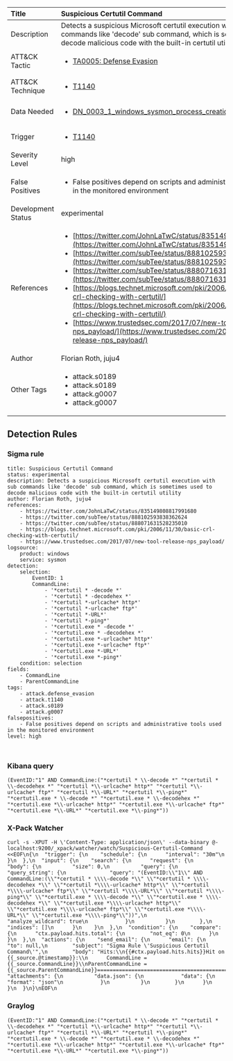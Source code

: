 | Title                | Suspicious Certutil Command                                                                                                                                                 |
|:---------------------|:------------------------------------------------------------------------------------------------------------------------------------------------------------|
| Description          | Detects a suspicious Microsoft certutil execution with sub commands like 'decode' sub command, which is sometimes used to decode malicious code with the built-in certutil utility                                                                                                                                           |
| ATT&amp;CK Tactic    | <ul><li>[TA0005: Defense Evasion](https://attack.mitre.org/tactics/TA0005)</li></ul>  |
| ATT&amp;CK Technique | <ul><li>[T1140](https://attack.mitre.org/tactics/T1140)</li></ul>                             |
| Data Needed          | <ul><li>[DN_0003_1_windows_sysmon_process_creation](../Data_Needed/DN_0003_1_windows_sysmon_process_creation.md)</li></ul>                                                         |
| Trigger              | <ul><li>[T1140](../Triggering/T1140.md)</li></ul>  |
| Severity Level       | high                                                                                                                                                 |
| False Positives      | <ul><li>False positives depend on scripts and administrative tools used in the monitored environment</li></ul>                                                                  |
| Development Status   | experimental                                                                                                                                                |
| References           | <ul><li>[https://twitter.com/JohnLaTwC/status/835149808817991680](https://twitter.com/JohnLaTwC/status/835149808817991680)</li><li>[https://twitter.com/subTee/status/888102593838362624](https://twitter.com/subTee/status/888102593838362624)</li><li>[https://twitter.com/subTee/status/888071631528235010](https://twitter.com/subTee/status/888071631528235010)</li><li>[https://blogs.technet.microsoft.com/pki/2006/11/30/basic-crl-checking-with-certutil/](https://blogs.technet.microsoft.com/pki/2006/11/30/basic-crl-checking-with-certutil/)</li><li>[https://www.trustedsec.com/2017/07/new-tool-release-nps_payload/](https://www.trustedsec.com/2017/07/new-tool-release-nps_payload/)</li></ul>                                                          |
| Author               | Florian Roth, juju4                                                                                                                                                |
| Other Tags           | <ul><li>attack.s0189</li><li>attack.s0189</li><li>attack.g0007</li><li>attack.g0007</li></ul> | 

## Detection Rules

### Sigma rule

```
title: Suspicious Certutil Command
status: experimental
description: Detects a suspicious Microsoft certutil execution with sub commands like 'decode' sub command, which is sometimes used to decode malicious code with the built-in certutil utility
author: Florian Roth, juju4
references:
    - https://twitter.com/JohnLaTwC/status/835149808817991680
    - https://twitter.com/subTee/status/888102593838362624
    - https://twitter.com/subTee/status/888071631528235010
    - https://blogs.technet.microsoft.com/pki/2006/11/30/basic-crl-checking-with-certutil/
    - https://www.trustedsec.com/2017/07/new-tool-release-nps_payload/
logsource:
    product: windows
    service: sysmon
detection:
    selection:
        EventID: 1
        CommandLine: 
            - '*certutil * -decode *'
            - '*certutil * -decodehex *'
            - '*certutil *-urlcache* http*'
            - '*certutil *-urlcache* ftp*'
            - '*certutil *-URL*'
            - '*certutil *-ping*'
            - '*certutil.exe * -decode *'
            - '*certutil.exe * -decodehex *'
            - '*certutil.exe *-urlcache* http*'
            - '*certutil.exe *-urlcache* ftp*'
            - '*certutil.exe *-URL*'
            - '*certutil.exe *-ping*'
    condition: selection
fields:
    - CommandLine
    - ParentCommandLine
tags:
    - attack.defense_evasion
    - attack.t1140
    - attack.s0189
    - attack.g0007
falsepositives:
    - False positives depend on scripts and administrative tools used in the monitored environment
level: high



```





### Kibana query

```
(EventID:"1" AND CommandLine:("*certutil * \\-decode *" "*certutil * \\-decodehex *" "*certutil *\\-urlcache* http*" "*certutil *\\-urlcache* ftp*" "*certutil *\\-URL*" "*certutil *\\-ping*" "*certutil.exe * \\-decode *" "*certutil.exe * \\-decodehex *" "*certutil.exe *\\-urlcache* http*" "*certutil.exe *\\-urlcache* ftp*" "*certutil.exe *\\-URL*" "*certutil.exe *\\-ping*"))
```





### X-Pack Watcher

```
curl -s -XPUT -H \'Content-Type: application/json\' --data-binary @- localhost:9200/_xpack/watcher/watch/Suspicious-Certutil-Command <<EOF\n{\n  "trigger": {\n    "schedule": {\n      "interval": "30m"\n    }\n  },\n  "input": {\n    "search": {\n      "request": {\n        "body": {\n          "size": 0,\n          "query": {\n            "query_string": {\n              "query": "(EventID:\\"1\\" AND CommandLine:(\\"*certutil * \\\\-decode *\\" \\"*certutil * \\\\-decodehex *\\" \\"*certutil *\\\\-urlcache* http*\\" \\"*certutil *\\\\-urlcache* ftp*\\" \\"*certutil *\\\\-URL*\\" \\"*certutil *\\\\-ping*\\" \\"*certutil.exe * \\\\-decode *\\" \\"*certutil.exe * \\\\-decodehex *\\" \\"*certutil.exe *\\\\-urlcache* http*\\" \\"*certutil.exe *\\\\-urlcache* ftp*\\" \\"*certutil.exe *\\\\-URL*\\" \\"*certutil.exe *\\\\-ping*\\"))",\n              "analyze_wildcard": true\n            }\n          }\n        },\n        "indices": []\n      }\n    }\n  },\n  "condition": {\n    "compare": {\n      "ctx.payload.hits.total": {\n        "not_eq": 0\n      }\n    }\n  },\n  "actions": {\n    "send_email": {\n      "email": {\n        "to": null,\n        "subject": "Sigma Rule \'Suspicious Certutil Command\'",\n        "body": "Hits:\\n{{#ctx.payload.hits.hits}}Hit on {{_source.@timestamp}}:\\n      CommandLine = {{_source.CommandLine}}\\nParentCommandLine = {{_source.ParentCommandLine}}================================================================================\\n{{/ctx.payload.hits.hits}}",\n        "attachments": {\n          "data.json": {\n            "data": {\n              "format": "json"\n            }\n          }\n        }\n      }\n    }\n  }\n}\nEOF\n
```





### Graylog

```
(EventID:"1" AND CommandLine:("*certutil * \\-decode *" "*certutil * \\-decodehex *" "*certutil *\\-urlcache* http*" "*certutil *\\-urlcache* ftp*" "*certutil *\\-URL*" "*certutil *\\-ping*" "*certutil.exe * \\-decode *" "*certutil.exe * \\-decodehex *" "*certutil.exe *\\-urlcache* http*" "*certutil.exe *\\-urlcache* ftp*" "*certutil.exe *\\-URL*" "*certutil.exe *\\-ping*"))
```

